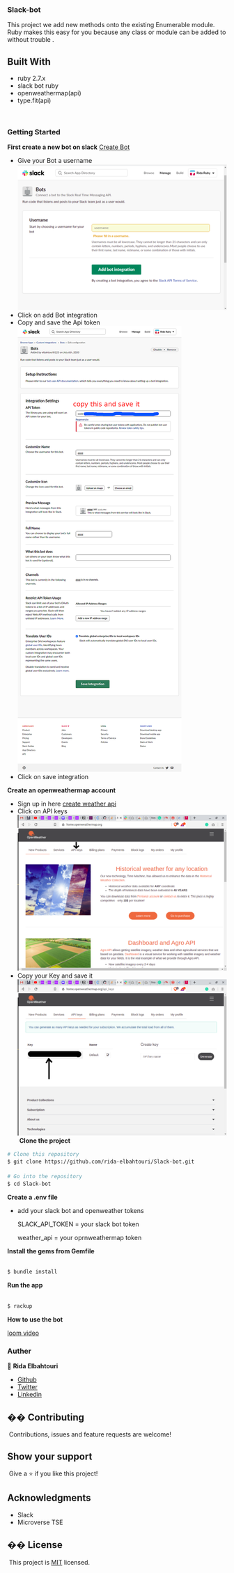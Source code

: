 ### Slack-bot

This project we add new methods onto the existing Enumerable module. Ruby makes this easy for you because any class or module can be added to without trouble .



## Built With

- ruby 2.7.x
- slack bot ruby
- openweathermap(api)
- type.fit(api)


​
​

### Getting Started
 **First create a new bot on slack**
 [Create Bot](https://slack.com/services/new/bot)
- Give your Bot a username
![Screenshot](images/Screenshot.png)
- Click on add Bot integration
- Copy and save the Api token
![Screenshot](images/screencapture2.png)
- Click on save integration

**Create an openweathermap account**

- Sign up in here​
​[create weather api](https://home.openweathermap.org/)
- Click on API keys
![Screenshot](images/Screenshot2.png)
- Copy your Key and save it
![Screenshot](images/Screenshot3.png)
​
**Clone the project**

```bash
# Clone this repository
$ git clone https://github.com/rida-elbahtouri/Slack-bot.git

# Go into the repository
$ cd Slack-bot
```


**Create a .env file**
- add your slack bot and openweather tokens

  SLACK_API_TOKEN = your slack bot token
  
  weather_api = your oprnweathermap token

**Install the gems from Gemfile**
```bash

$ bundle install

```

**Run the app**
```bash

$ rackup

```
**How to use the bot**

[loom video](https://www.loom.com/share/af1e83f0000447df8eb68815ae0eba5b)
### Auther
👤 **Rida Elbahtouri**

- [Github](https://github.com/rida-elbahtouri)
- [Twitter](https://twitter.com/RElbahtouri)
- [Linkedin](https://www.linkedin.com/in/rida-elbahtouri-36a8a7185/)



## �� Contributing

​
Contributions, issues and feature requests are welcome!
​

## Show your support

​
Give a ⭐️ if you like this project!
​

## Acknowledgments

- Slack
- Microverse TSE


## �� License

​
This project is [MIT](lic.url) licensed.
